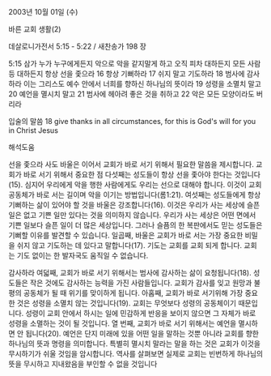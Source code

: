 2003년 10월 01일 (수)

바른 교회 생활(2)



데살로니가전서 5:15 - 5:22 / 새찬송가 198 장


5:15 삼가 누가 누구에게든지 악으로 악을 같지말게 하고 오직 피차 대하든지 모든 사람등 대하든지 항상 선을 좇으라
16 항상 기뻐하라
17 쉬지 말고 기도하라
18 범사에 감사하라 이는 그리스도 예수 안에서 너희를 향하신 하나님의 뜻이라
19 성령을 소멸치 말고
20 예언을 멸시치 말고
21 범사에 헤아려 좋은 것을 취하고
22 악은 모든 모양이라도 버리라

입술의 말씀
18 give thanks in all circumstances, for this is God's will for you in Christ Jesus

해석도움





선을 좇으라
사도 바울은 이어서 교회가 바로 서기 위해서 필요한 말씀을 제시합니다.  교회가 바로 서기 위해서 중요한 점 다섯째는 성도들이 항상 선을 좇아야 한다는 것입니다(15).  심지어 우리에게 악을 행한 사람에게도 우리는 선으로 대해야 합니다.  이것이 교회 공동체가 바로 서는 길이며 악을 이기는 방법입니다(롬1:21).  여섯째는 성도들에게 항상 기뻐하는 삶이 있어야 할 것을 바울은 강조합니다(16).  이것은 우리가 사는 세상에 슬픈 일은 없고 기쁜 일만 있다는 것을 의미하지 않습니다.  우리가 사는 세상은 어떤 면에서 기쁜 일보다 슬픈 일이 더 많은 세상입니다.  그러나 슬픔의 한 복판에서도 믿는 성도들은 기뻐할 이유를 발견할 수 있습니다.  일곱째, 바울은 교회가 바로 서는 가장 중요한 비밀을 쉬지 않고 기도하는 데 있다고 말합니다(17).  기도는 교회를 교회 되게 합니다.   교회는 기도 없이는 한 발자국도 움직일 수 없습니다.

감사하라
여덟째, 교회가 바로 서기 위해서는 범사에 감사하는 삶이 요청됩니다(18).  성도들은 작은 것에도 감사하는 능력을 가진 사람들입니다.  교회가 감사를 잊고 원망과 불평의 공동체가 될 때 위기를 맞이하게 됩니다.  아홉째, 교회가 바로 서기위해 가장 중요한 것은 성령을 소멸치 않는 것입니다(19).  교회는 무엇보다 성령의 공동체이기 때문입니다.  성령이 교회 안에서 하시는 일에 민감하게 반응을 보이지 않으면 그 자체가 바로 성령을 소멸하는 것이 될 것입니다.  열 번째, 교회가 바로 서기 위해서는 예언을 멸시하면 안 됩니다(20).  예언은 단지 미래에 있을 어떤 일을 말하는 것뿐 아니라 교회를 향한 하나님의 뜻과 명령을 의미합니다.  특별히 멸시치 말라는 말을 하는 것은 교회가 이것을 무시하기가 쉬울 것임을 암시합니다.  역사를 살펴보면 실제로 교회는 빈번하게 하나님의 뜻을 무시하고 지내왔음을 부인할 수 없을 것입니다